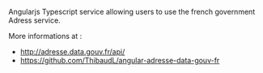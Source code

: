 Angularjs Typescript service allowing users to use the french government Adress service.

More informations at :
* http://adresse.data.gouv.fr/api/
* https://github.com/ThibaudL/angular-adresse-data-gouv-fr
